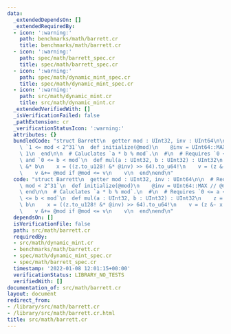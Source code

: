 ```yaml
---
data:
  _extendedDependsOn: []
  _extendedRequiredBy:
  - icon: ':warning:'
    path: benchmarks/math/barrett.cr
    title: benchmarks/math/barrett.cr
  - icon: ':warning:'
    path: spec/math/barrett_spec.cr
    title: spec/math/barrett_spec.cr
  - icon: ':warning:'
    path: spec/math/dynamic_mint_spec.cr
    title: spec/math/dynamic_mint_spec.cr
  - icon: ':warning:'
    path: src/math/dynamic_mint.cr
    title: src/math/dynamic_mint.cr
  _extendedVerifiedWith: []
  _isVerificationFailed: false
  _pathExtension: cr
  _verificationStatusIcon: ':warning:'
  attributes: {}
  bundledCode: "struct Barrett\n  getter mod : UInt32, inv : UInt64\n\n  # Requires\
    \ `1 <= mod < 2^31`\n  def initialize(@mod)\n    @inv = UInt64::MAX // @mod &+\
    \ 1\n  end\n\n  # Caluclates `a * b % mod`.\n  #\n  # Requires `0 <= a < mod`\
    \ and `0 <= b < mod`\n  def mul(a : UInt32, b : UInt32) : UInt32\n    z = a.to_u64!\
    \ &* b\n    x = ((z.to_u128! &* @inv) >> 64).to_u64!\n    v = (z &- x &* @mod).to_u32!\n\
    \    v &+= @mod if @mod <= v\n    v\n  end\nend\n"
  code: "struct Barrett\n  getter mod : UInt32, inv : UInt64\n\n  # Requires `1 <=\
    \ mod < 2^31`\n  def initialize(@mod)\n    @inv = UInt64::MAX // @mod &+ 1\n \
    \ end\n\n  # Caluclates `a * b % mod`.\n  #\n  # Requires `0 <= a < mod` and `0\
    \ <= b < mod`\n  def mul(a : UInt32, b : UInt32) : UInt32\n    z = a.to_u64! &*\
    \ b\n    x = ((z.to_u128! &* @inv) >> 64).to_u64!\n    v = (z &- x &* @mod).to_u32!\n\
    \    v &+= @mod if @mod <= v\n    v\n  end\nend\n"
  dependsOn: []
  isVerificationFile: false
  path: src/math/barrett.cr
  requiredBy:
  - src/math/dynamic_mint.cr
  - benchmarks/math/barrett.cr
  - spec/math/dynamic_mint_spec.cr
  - spec/math/barrett_spec.cr
  timestamp: '2022-01-08 12:01:15+00:00'
  verificationStatus: LIBRARY_NO_TESTS
  verifiedWith: []
documentation_of: src/math/barrett.cr
layout: document
redirect_from:
- /library/src/math/barrett.cr
- /library/src/math/barrett.cr.html
title: src/math/barrett.cr
---
```

